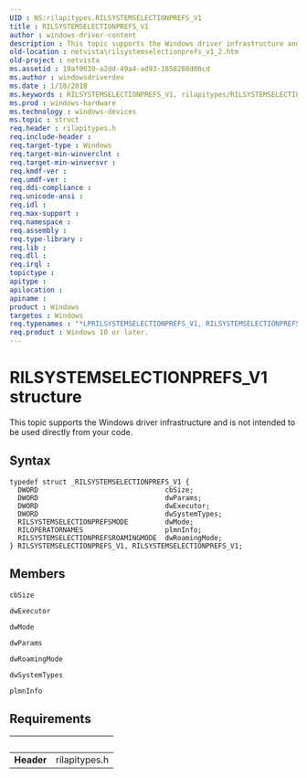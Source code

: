 ```yaml
---
UID : NS:rilapitypes.RILSYSTEMSELECTIONPREFS_V1
title : RILSYSTEMSELECTIONPREFS_V1
author : windows-driver-content
description : This topic supports the Windows driver infrastructure and is not intended to be used directly from your code.
old-location : netvista\rilsystemselectionprefs_v1_2.htm
old-project : netvista
ms.assetid : 19af0039-a2dd-49a4-ad93-1858288d00cd
ms.author : windowsdriverdev
ms.date : 1/18/2018
ms.keywords : RILSYSTEMSELECTIONPREFS_V1, rilapitypes/RILSYSTEMSELECTIONPREFS_V1, RILSYSTEMSELECTIONPREFS_V1 structure [Network Drivers Starting with Windows Vista], *LPRILSYSTEMSELECTIONPREFS_V1, netvista.rilsystemselectionprefs_v1_2
ms.prod : windows-hardware
ms.technology : windows-devices
ms.topic : struct
req.header : rilapitypes.h
req.include-header : 
req.target-type : Windows
req.target-min-winverclnt : 
req.target-min-winversvr : 
req.kmdf-ver : 
req.umdf-ver : 
req.ddi-compliance : 
req.unicode-ansi : 
req.idl : 
req.max-support : 
req.namespace : 
req.assembly : 
req.type-library : 
req.lib : 
req.dll : 
req.irql : 
topictype : 
apitype : 
apilocation : 
apiname : 
product : Windows
targetos : Windows
req.typenames : "*LPRILSYSTEMSELECTIONPREFS_V1, RILSYSTEMSELECTIONPREFS_V1"
req.product : Windows 10 or later.
---
```


# RILSYSTEMSELECTIONPREFS_V1 structure
This topic supports the Windows driver infrastructure and is not intended to be used directly from your code.

## Syntax
````
typedef struct _RILSYSTEMSELECTIONPREFS_V1 {
  DWORD                               cbSize;
  DWORD                               dwParams;
  DWORD                               dwExecutor;
  DWORD                               dwSystemTypes;
  RILSYSTEMSELECTIONPREFSMODE         dwMode;
  RILOPERATORNAMES                    plmnInfo;
  RILSYSTEMSELECTIONPREFSROAMINGMODE  dwRoamingMode;
} RILSYSTEMSELECTIONPREFS_V1, RILSYSTEMSELECTIONPREFS_V1;
````

## Members


`cbSize`



`dwExecutor`



`dwMode`



`dwParams`



`dwRoamingMode`



`dwSystemTypes`



`plmnInfo`




## Requirements
| &nbsp; | &nbsp; |
| ---- |:---- |
| **Header** | rilapitypes.h |